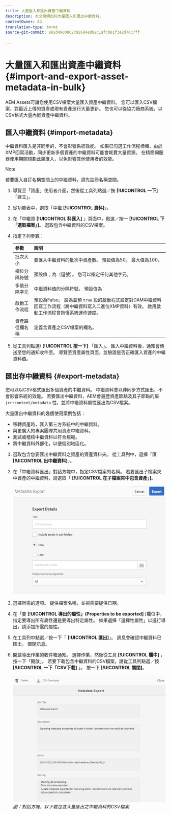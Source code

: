 ```yaml
---
title: 大量匯入和匯出資產中繼資料
description: 本文說明如何大量匯入和匯出中繼資料。
contentOwner: AG
translation-type: tm+mt
source-git-commit: 991d4900862c92684ed92c1afc081f3e2d76c7ff

---
```



# 大量匯入和匯出資產中繼資料 {#import-and-export-asset-metadata-in-bulk}

AEM Assets可讓您使用CSV檔案大量匯入資產中繼資料。 您可以匯入CSV檔案，對最近上傳的資產或現有資產進行大量更新。 您也可以從協力廠商系統，以CSV格式大量內嵌資產中繼資料。

## 匯入中繼資料 {#import-metadata}

中繼資料匯入是非同步的，不會影響系統效能。 如果已勾選工作流程標幟，由於XMP回寫活動，同步更新多個資產的中繼資料可能會耗費大量資源。 在精簡伺服器使用期間規劃此類匯入，以免影響其他使用者的效能。

>[!NOTE]
>
>若要匯入自訂名稱空間上的中繼資料，請先註冊名稱空間。

1. 導覽至「資產」使用者介面，然後從工具列點選／按 **[!UICONTROL 一下]** 「建立」。
1. 從功能表中，選取「中繼 **[!UICONTROL 資料]**」。
1. 在「中繼資 **[!UICONTROL 料匯入]** 」頁面中，點選／按一 **[!UICONTROL 下「選取檔案」]**。 選取包含中繼資料的CSV檔案。
1. 指定下列參數：

   | 參數 | 說明 |
   | ---------------------- | ------------------------------------------------------------------------------------------------------------------------------------------------------------------------------------------------------------------------ |
   | 批次大小 | 要匯入中繼資料的批次中資產數。 預設值為50。 最大值為100。 |
   | 欄位分隔符號 | 預設值 `,` 為（逗號）。 您可以指定任何其他字元。 |
   | 多值分隔字元 | 中繼資料值的分隔符號。 預設值為 `|`. |
   | 啟動工作流程 | 預設為False。 設為並預 `true` 設的啟動程式設定對DAM中繼資料回寫工作流程（將中繼資料寫入二進位XMP資料）有效。 啟用啟動工作流程會拖慢系統運作速度。 |
   | 資產路徑欄名稱 | 定義含資產之CSV檔案的欄名。 |

1. 從工具列點選/ **[!UICONTROL 按一下]** 「匯入」。 匯入中繼資料後，通知會傳送至您的通知收件匣。 導覽至資產屬性頁面，並驗證是否正確匯入資產的中繼資料值。

## 匯出存中繼資料 {#export-metadata}

您可以以CSV格式匯出多個資產的中繼資料。 中繼資料會以非同步方式匯出，不會影響系統的效能。 若要匯出中繼資料，AEM會遍歷資產節點及其子節點的屬 `jcr:content/metadata` 性，並將中繼資料屬性匯出為CSV檔案。

大量匯出中繼資料的幾個使用案例包括：

* 移轉資產時，匯入第三方系統中的中繼資料。
* 與更廣大的專案團隊共用資產中繼資料。
* 測試或稽核中繼資料以符合規範。
* 將中繼資料外部化，以便個別地區化。

1. 選取包含您要匯出中繼資料之資產的資產資料夾。 從工具列中，選擇「匯 **[!UICONTROL 出中繼資料]**」。
1. 在「中繼資料匯出」對話方塊中，指定CSV檔案的名稱。 若要匯出子檔案夾中資產的中繼資料，請選取「 **[!UICONTROL 在子檔案夾中包含資產」]**。

   ![匯出資料夾中所有資產的中繼資料的介面和選項匯](assets/export_metadata_page.png "出資料夾中所有資產的中繼資料的介面和選項")

1. 選擇所需的選項。 提供檔案名稱，並視需要提供日期。

1. 在「要 **[!UICONTROL 導出的屬性」(Properties to be exported]** )欄位中，指定要導出所有屬性還是要導出特定屬性。 如果選擇「選擇性屬性」以進行導出，請添加所需的屬性。

1. 在工具列中點選／按一下「 **[!UICONTROL 匯出]**」。 訊息會確認中繼資料已匯出。 關閉訊息。
1. 開啟導出作業的收件箱通知。 選擇作業，然後從工具 **[!UICONTROL 欄中]** ，按一下「開啟」。 若要下載包含中繼資料的CSV檔案，請從工具列點選／按 **[!UICONTROL 一下「CSV下載]** 」。 按一下 **[!UICONTROL 關閉]**。

   ![對話方塊，以下載包含大量匯出之中繼資料的CSV檔案](assets/csv_download.png)
   *圖：對話方塊，以下載包含大量匯出之中繼資料的CSV檔案*
